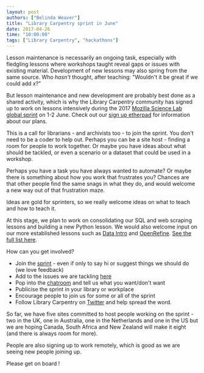 ```yaml
---
layout: post
authors: ["Belinda Weaver"]
title: "Library Carpentry sprint in June"
date: 2017-04-26
time: "10:00:00"
tags: ["Library Carpentry", "hackathons"]
---
```


Lesson maintenance is necessarily an ongoing task, especially with fledgling lessons where workshops taught 
reveal gaps or issues with existing material. Development of new lessons 
may also spring from the same source. Who *hasn't* thought, after teaching: "Wouldn't it be great if we could add *x*?"

But lesson maintenance and new development are probably best done as a shared activity, which is why the Library Carpentry community
has signed up to work on lessons intensively during the 2017 [Mozilla Science Lab global sprint](https://mozilla.github.io/global-sprint/) 
on 1-2 June. Check out our [sign up etherpad](http://pad.software-carpentry.org/lc2017) for information about our plans.

This is a call for librarians - and archivists too - to join the sprint. You don't need to
be a coder to help out. Perhaps you can be a site host - finding a room for people to work together. Or maybe you have ideas
about what should be tackled, or even a scenario or a dataset that could be used in a workshop. 

Perhaps you have a task you have always wanted to automate? Or maybe there is something about how you work that
frustrates you? Chances are that other people find the same snags in what they do, and would welcome a new
way out of that frustration maze.

Ideas are gold for sprinters, so we really welcome ideas on what to teach and how to teach it. 

At this stage, we plan to work on consolidating our SQL and web scraping lessons and building a new Python lesson. We would also 
welcome input on our more established lessons such as [Data Intro](https://github.com/data-lessons/library-data-intro) 
and [OpenRefine](https://github.com/data-lessons/library-openrefine). [See the full list here](https://github.com/data-lessons). 

How can you get involved?
 
- Join the [sprint](http://pad.software-carpentry.org/lc2017) - even if only to say hi or suggest things we should do (we love feedback)
- Add to the issues we are tackling [here](https://github.com/LibraryCarpentry/librarycarpentry.github.io/issues/23) 
- Pop into the [chatroom](https://gitter.im/weaverbel/LibraryCarpentry) and tell us what you want/don't want
- Publicise the sprint in your library or workplace
- Encourage people to join us for some or all of the sprint
- Follow Library Carpentry on [Twitter](https://twitter.com/LibCarpentry) and help spread the word.

So far, we have five sites committed to host people working on the sprint - two in the UK, one in Australia, one in 
the Netherlands and one in the US but we are hoping Canada, South Africa and New Zealand will make it eight 
(and there is always room for more). 

People are also signing up to work remotely, which is good as we are seeing new people joining up. 

Please get on board !

